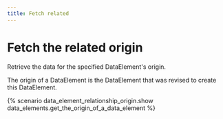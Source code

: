 ```yaml
---
title: Fetch related
---
```


# Fetch the related origin

Retrieve the data for the specified DataElement's origin.

The origin of a DataElement is the DataElement that was revised to create this
DataElement.

{% scenario data_element_relationship_origin.show data_elements.get_the_origin_of_a_data_element %}
